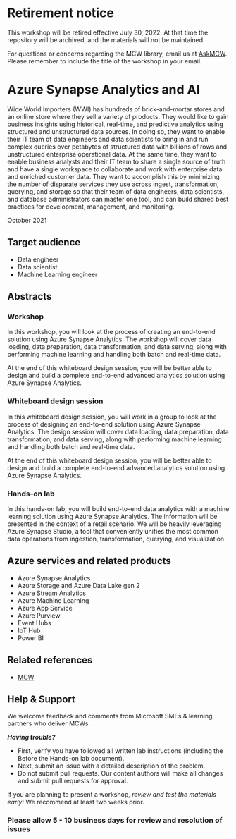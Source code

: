 # Retirement notice
This workshop will be retired effective July 30, 2022. At that time the repository will be archived, and the materials will not be maintained.

For questions or concerns regarding the MCW library, email us at [AskMCW](mailto:AskMCW@microsoft.com). Please remember to include the title of the workshop in your email.

# Azure Synapse Analytics and AI

Wide World Importers (WWI) has hundreds of brick-and-mortar stores and an online store where they sell a variety of products. They would like to gain business insights using historical, real-time, and predictive analytics using structured and unstructured data sources. In doing so, they want to enable their IT team of data engineers and data scientists to bring in and run complex queries over petabytes of structured data with billions of rows and unstructured enterprise operational data. At the same time, they want to enable business analysts and their IT team to share a single source of truth and have a single workspace to collaborate and work with enterprise data and enriched customer data. They want to accomplish this by minimizing the number of disparate services they use across ingest, transformation, querying, and storage so that their team of data engineers, data scientists, and database administrators can master one tool, and can build shared best practices for development, management, and monitoring.

October 2021

## Target audience

- Data engineer
- Data scientist
- Machine Learning engineer

## Abstracts

### Workshop

In this workshop, you will look at the process of creating an end-to-end solution using Azure Synapse Analytics. The workshop will cover data loading, data preparation, data transformation, and data serving, along with performing machine learning and handling both batch and real-time data.

At the end of this whiteboard design session, you will be better able to design and build a complete end-to-end advanced analytics solution using Azure Synapse Analytics.

### Whiteboard design session

In this whiteboard design session, you will work in a group to look at the process of designing an end-to-end solution using Azure Synapse Analytics. The design session will cover data loading, data preparation, data transformation, and data serving, along with performing machine learning and handling both batch and real-time data.

At the end of this whiteboard design session, you will be better able to design and build a complete end-to-end advanced analytics solution using Azure Synapse Analytics.

### Hands-on lab

In this hands-on lab, you will build end-to-end data analytics with a machine learning solution using Azure Synapse Analytics. The information will be presented in the context of a retail scenario. We will be heavily leveraging Azure Synapse Studio, a tool that conveniently unifies the most common data operations from ingestion, transformation, querying, and visualization.

## Azure services and related products

- Azure Synapse Analytics
- Azure Storage and Azure Data Lake gen 2
- Azure Stream Analytics
- Azure Machine Learning
- Azure App Service
- Azure Purview
- Event Hubs
- IoT Hub
- Power BI

## Related references

- [MCW](https://github.com/Microsoft/MCW)

## Help & Support

We welcome feedback and comments from Microsoft SMEs & learning partners who deliver MCWs.  

***Having trouble?***

- First, verify you have followed all written lab instructions (including the Before the Hands-on lab document).
- Next, submit an issue with a detailed description of the problem.
- Do not submit pull requests. Our content authors will make all changes and submit pull requests for approval.  

If you are planning to present a workshop, *review and test the materials early*! We recommend at least two weeks prior.

### Please allow 5 - 10 business days for review and resolution of issues

